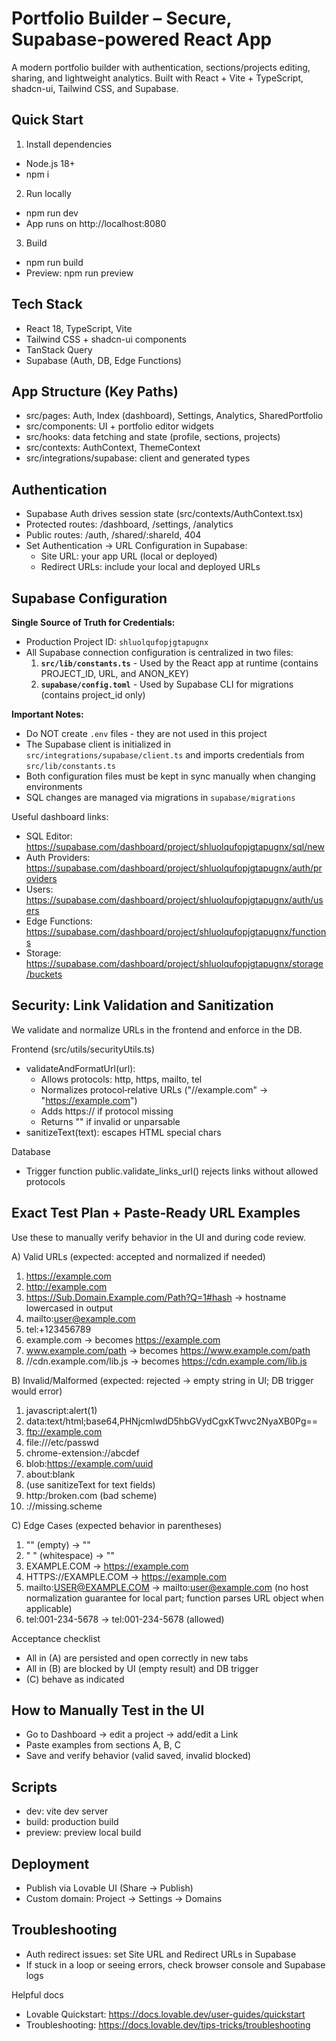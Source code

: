 # Portfolio Builder – Secure, Supabase‑powered React App

A modern portfolio builder with authentication, sections/projects editing, sharing, and lightweight analytics. Built with React + Vite + TypeScript, shadcn-ui, Tailwind CSS, and Supabase.


## Quick Start

1) Install dependencies
- Node.js 18+
- npm i

2) Run locally
- npm run dev
- App runs on http://localhost:8080

3) Build
- npm run build
- Preview: npm run preview


## Tech Stack
- React 18, TypeScript, Vite
- Tailwind CSS + shadcn-ui components
- TanStack Query
- Supabase (Auth, DB, Edge Functions)


## App Structure (Key Paths)
- src/pages: Auth, Index (dashboard), Settings, Analytics, SharedPortfolio
- src/components: UI + portfolio editor widgets
- src/hooks: data fetching and state (profile, sections, projects)
- src/contexts: AuthContext, ThemeContext
- src/integrations/supabase: client and generated types


## Authentication
- Supabase Auth drives session state (src/contexts/AuthContext.tsx)
- Protected routes: /dashboard, /settings, /analytics
- Public routes: /auth, /shared/:shareId, 404
- Set Authentication → URL Configuration in Supabase:
  - Site URL: your app URL (local or deployed)
  - Redirect URLs: include your local and deployed URLs


## Supabase Configuration

**Single Source of Truth for Credentials:**
- Production Project ID: `shluolqufopjgtapugnx`
- All Supabase connection configuration is centralized in two files:
  1. **`src/lib/constants.ts`** - Used by the React app at runtime (contains PROJECT_ID, URL, and ANON_KEY)
  2. **`supabase/config.toml`** - Used by Supabase CLI for migrations (contains project_id only)

**Important Notes:**
- Do NOT create `.env` files - they are not used in this project
- The Supabase client is initialized in `src/integrations/supabase/client.ts` and imports credentials from `src/lib/constants.ts`
- Both configuration files must be kept in sync manually when changing environments
- SQL changes are managed via migrations in `supabase/migrations`

Useful dashboard links:
- SQL Editor: https://supabase.com/dashboard/project/shluolqufopjgtapugnx/sql/new
- Auth Providers: https://supabase.com/dashboard/project/shluolqufopjgtapugnx/auth/providers
- Users: https://supabase.com/dashboard/project/shluolqufopjgtapugnx/auth/users
- Edge Functions: https://supabase.com/dashboard/project/shluolqufopjgtapugnx/functions
- Storage: https://supabase.com/dashboard/project/shluolqufopjgtapugnx/storage/buckets


## Security: Link Validation and Sanitization
We validate and normalize URLs in the frontend and enforce in the DB.

Frontend (src/utils/securityUtils.ts)
- validateAndFormatUrl(url):
  - Allows protocols: http, https, mailto, tel
  - Normalizes protocol‑relative URLs ("//example.com" → "https://example.com")
  - Adds https:// if protocol missing
  - Returns "" if invalid or unparsable
- sanitizeText(text): escapes HTML special chars

Database
- Trigger function public.validate_links_url() rejects links without allowed protocols


## Exact Test Plan + Paste‑Ready URL Examples
Use these to manually verify behavior in the UI and during code review.

A) Valid URLs (expected: accepted and normalized if needed)
1. https://example.com
2. http://example.com
3. https://Sub.Domain.Example.com/Path?Q=1#hash → hostname lowercased in output
4. mailto:user@example.com
5. tel:+123456789
6. example.com → becomes https://example.com
7. www.example.com/path → becomes https://www.example.com/path
8. //cdn.example.com/lib.js → becomes https://cdn.example.com/lib.js

B) Invalid/Malformed (expected: rejected → empty string in UI; DB trigger would error)
1. javascript:alert(1)
2. data:text/html;base64,PHNjcmlwdD5hbGVydCgxKTwvc2NyaXB0Pg==
3. ftp://example.com
4. file:///etc/passwd
5. chrome-extension://abcdef
6. blob:https://example.com/uuid
7. about:blank
8. <script>alert(1)</script> (use sanitizeText for text fields)
9. http:/broken.com (bad scheme)
10. ://missing.scheme

C) Edge Cases (expected behavior in parentheses)
1. "" (empty) → ""
2. "   " (whitespace) → ""
3. EXAMPLE.COM → https://example.com
4. HTTPS://EXAMPLE.COM → https://example.com
5. mailto:USER@EXAMPLE.COM → mailto:user@example.com (no host normalization guarantee for local part; function parses URL object when applicable)
6. tel:001-234-5678 → tel:001-234-5678 (allowed)

Acceptance checklist
- All in (A) are persisted and open correctly in new tabs
- All in (B) are blocked by UI (empty result) and DB trigger
- (C) behave as indicated


## How to Manually Test in the UI
- Go to Dashboard → edit a project → add/edit a Link
- Paste examples from sections A, B, C
- Save and verify behavior (valid saved, invalid blocked)


## Scripts
- dev: vite dev server
- build: production build
- preview: preview local build


## Deployment
- Publish via Lovable UI (Share → Publish)
- Custom domain: Project → Settings → Domains


## Troubleshooting
- Auth redirect issues: set Site URL and Redirect URLs in Supabase
- If stuck in a loop or seeing errors, check browser console and Supabase logs

Helpful docs
- Lovable Quickstart: https://docs.lovable.dev/user-guides/quickstart
- Troubleshooting: https://docs.lovable.dev/tips-tricks/troubleshooting
